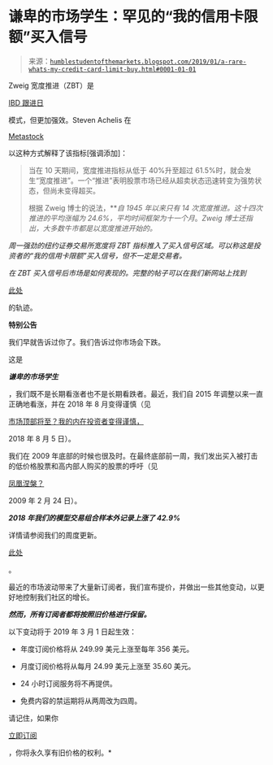 <!--yml

分类：未分类

日期：2024-05-18 02:33:58

-->

# 谦卑的市场学生：罕见的“我的信用卡限额”买入信号

> 来源：[`humblestudentofthemarkets.blogspot.com/2019/01/a-rare-whats-my-credit-card-limit-buy.html#0001-01-01`](https://humblestudentofthemarkets.blogspot.com/2019/01/a-rare-whats-my-credit-card-limit-buy.html#0001-01-01)

Zweig 宽度推进（ZBT）是

[IBD 跟进日](https://www.tradestation.com/education/labs/analysis-concepts/identifying-market-bottoms)

模式，但更加强效。Steven Achelis 在

[Metastock](http://www.metastock.com/Customer/Resources/TAAZ/?c=3&p=37)

以这种方式解释了该指标[强调添加]：

> 当在 10 天期间，宽度推进指标从低于 40%升至超过 61.5%时，就会发生“宽度推进”。一个“推进”表明股票市场已经从超卖状态迅速转变为强势状态，但尚未变得超买。
> 
> 根据 Zweig 博士的说法，***自 1945 年以来只有 14 次宽度推进。这十四次推进的平均涨幅为 24.6%，平均时间框架为十一个月*。*Zweig 博士还指出，大多数牛市都是以宽度推进开始的。*

*周一强劲的纽约证券交易所宽度将 ZBT 指标推入了买入信号区域。可以称这是投资者的“我的信用卡限额”买入信号，但不一定是交易者。*

*在 ZBT 买入信号后市场是如何表现的。完整的帖子可以在我们新网站上找到*

[此处](https://humblestudentofthemarkets.com/2019/01/07/a-rare-what-my-credit-card-limit-buy-signal/)

的轨迹。

**特别公告**

我们早就告诉过你了。我们告诉过你市场会下跌。

这是

***谦卑的市场学生***

，我们既不是长期看涨者也不是长期看跌者。最近，我们自 2015 年调整以来一直正确地看涨，并在 2018 年 8 月变得谨慎（见

[市场顶部将至？我的内在投资者变得谨慎，](https://humblestudentofthemarkets.com/2018/08/05/major-top-ahead-my-inner-investor-turns-cautious/)

2018 年 8 月 5 日）。

我们在 2009 年底部的时候也很及时。在最终底部前一周，我们发出买入被打击的低价格股票和高内部人购买的股票的呼吁（见

[凤凰涅槃？](http://humblestudentofthemarkets.blogspot.com/2009/02/phoenix-rising.html)

2009 年 2 月 24 日）。

***2018 年我们的模型交易组合样本外记录上涨了 42.9%***

详情请参阅我们的周度更新。

[此处](https://humblestudentofthemarkets.com/trading-track-record/)

。

最近的市场波动带来了大量新订阅者，我们宣布提价，并做出一些其他变动，以更好地控制我们社区的增长。

***然而，所有订阅者都将按照旧价格进行保留。***

以下变动将于 2019 年 3 月 1 日起生效：

+   年度订阅价格将从 249.99 美元上涨至每年 356 美元。

+   月度订阅价格将从每月 24.99 美元上涨至 35.60 美元。

+   24 小时订阅服务将不再提供。

+   免费内容的禁运期将从两周改为四周。

请记住，如果你

[立即订阅](https://humblestudentofthemarkets.com/shop-2/?orderby=price)

，你将永久享有旧价格的权利。*
